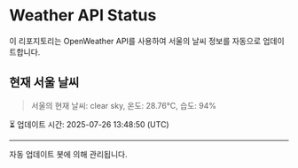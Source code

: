 
# Weather API Status

이 리포지토리는 OpenWeather API를 사용하여 서울의 날씨 정보를 자동으로 업데이트합니다.

## 현재 서울 날씨
> 서울의 현재 날씨: clear sky, 온도: 28.76°C, 습도: 94%

⏳ 업데이트 시간: 2025-07-26 13:48:50 (UTC)

---
자동 업데이트 봇에 의해 관리됩니다.
